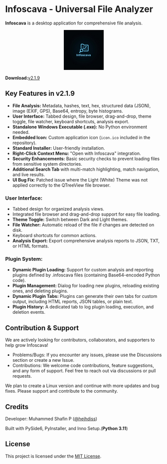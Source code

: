 # Infoscava - Universal File Analyzer

**Infoscava** is a desktop application for comprehensive file analysis.

<p align="center">
  <img src="icon.jpg" width="128" height="128" alt="Infoscava Icon">
</p>

**Download:**[v2.1.9](https://github.com/hejhdiss/Infoscava/releases/tag/v2.1.9)

## Key Features in v2.1.9

- **File Analysis:** Metadata, hashes, text, hex, structured data (JSON), image (EXIF, GPS), Base64, entropy, byte histograms.
- **User Interface:** Tabbed design, file browser, drag-and-drop, theme toggle, file watcher, keyboard shortcuts, analysis export.
- **Standalone Windows Executable (.exe):** No Python environment needed.
- **Embedded Icon:** Custom application icon (`icon.ico` included in the repository).
- **Standard Installer:** User-friendly installation.
- **Right-Click Context Menu:** "Open with Infoscava" integration.
- **Security Enhancements:** Basic security checks to prevent loading files from sensitive system directories.
- **Additional Search Tab** with multi-match highlighting, match navigation, and live results.
- **UI Bug Fix**: Patched issue where the Light (White) Theme was not applied correctly to the QTreeView file browser.

### User Interface:

- Tabbed design for organized analysis views.
- Integrated file browser and drag-and-drop support for easy file loading.
- **Theme Toggle:** Switch between Dark and Light themes.
- **File Watcher:** Automatic reload of the file if changes are detected on disk.
- Keyboard shortcuts for common actions.
- **Analysis Export:** Export comprehensive analysis reports to JSON, TXT, or HTML formats.

### Plugin System:

- **Dynamic Plugin Loading:** Support for custom analysis and reporting plugins defined by .infoscava files (containing Base64-encoded Python code).
- **Plugin Management:** Dialog for loading new plugins, reloading existing ones, and deleting plugins.
- **Dynamic Plugin Tabs:** Plugins can generate their own tabs for custom output, including HTML reports, JSON tables, or plain text.
- **Plugin History:** A dedicated tab to log plugin loading, execution, and deletion events.

## Contribution & Support

We are actively looking for contributors, collaborators, and supporters to help grow Infoscava!

- Problems/Bugs: If you encounter any issues, please use the Discussions section or create a new Issue.
- Contributions: We welcome code contributions, feature suggestions, and any form of support. Feel free to reach out via discussions or pull requests.

We plan to create a Linux version and continue with more updates and bug fixes. Please support and contribute to the community.

## Credits

Developer: Muhammed Shafin P ([@hejhdiss](https://github.com/hejhdiss))

Built with PySide6, PyInstaller, and Inno Setup.(**Python 3.11**)

## License

This project is licensed under the [MIT License](LICENSE.txt).

